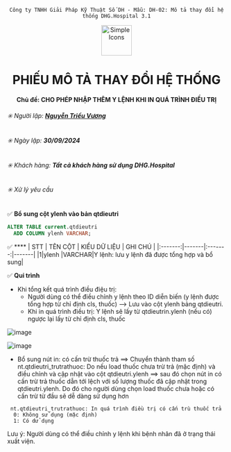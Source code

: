 
<div align="center">

`Công ty TNHH Giải Pháp Kỹ Thuật Số DH - Mẫu: DH-02: Mô tả thay đổi hệ thống DHG.Hospital 3.1`

</div>

<div align="center">
  <img src="https://raw.githubusercontent.com/dh-hos/dhg.hospitalprinter/main/Deploy_Tools/Logo.ico" alt="Simple Icons" width=70>
  <h1>PHIẾU MÔ TẢ THAY ĐỔI HỆ THỐNG</h1>  
</div>
<div align="center">

#### Chủ đề: CHO PHÉP NHẬP THÊM Y LỆNH KHI IN QUÁ TRÌNH ĐIỀU TRỊ

</div>

###### :eight_spoked_asterisk: Người lập: [**Nguyễn Triều Vương**](https://github.com/vuongdh)

###### :eight_spoked_asterisk: Ngày lập: **30/09/2024**

###### :eight_spoked_asterisk: Khách hàng: **Tất cả khách hàng sử dụng DHG.Hospital**

###### :eight_spoked_asterisk: Xử lý yêu cầu

:white_check_mark: **Bổ sung cột ylenh vào bản qtdieutri**
``` sql
ALTER TABLE current.qtdieutri
  ADD COLUMN ylenh VARCHAR;
``` 

:white_check_mark: ****
| STT | TÊN CỘT | KIỂU DỮ LIỆU | GHI CHÚ |
|:-------:|-------|:-------:|-------|
|1|ylenh |VARCHAR|Y lệnh: lưu y lệnh đã được tổng hợp và bổ sung|

:white_check_mark: **Qui trình**
- Khi tổng kết quá trình điều điệu trị:
    - Người dùng có thể điều chỉnh y lệnh theo ID diễn biến (y lệnh được tổng hợp từ chỉ định cls, thuốc) --> Lưu vào cột ylenh bảng qtdieutri.
    - Khi in quá trình điều trị: Y lệnh sẽ lấy từ qtdieutrin.ylenh (nếu có) ngược lại lấy từ chỉ định cls, thuốc

![image](https://github.com/user-attachments/assets/8f027cd0-19b0-4046-a5ad-3499590a0566)

![image](https://github.com/user-attachments/assets/d95848be-dbb5-4bcb-9d7d-510c38371f0f)

- Bổ sung nút in: có cấn trừ thuốc trả ==> Chuyển thành tham số nt.qtdieutri_trutrathuoc: Do nếu load thuốc chưa trừ trả (mặc định) và điều chỉnh và cập nhật vào cột qtdieutri.ylenh ==> sau đó chọn nút in có cấn trừ trả thuốc dẫn tới lệch với số lượng thuốc đã cập nhật trong qtdieutri.ylenh. Do đó cho người dùng chọn load thuốc chưa hoặc có cấn trừ từ đầu sẽ dễ dàng sử dụng hơn
```
 nt.qtdieutri_trutrathuoc: In quá trình điều trị có cấn trù thuốc trả
  0: Không sử dụng (mặc định)
  1: Có dử dụng
```
  
Lưu ý: Người dùng có thể điều chỉnh y lệnh khi bệnh nhân đã ở trạng thái xuất viện.

